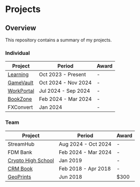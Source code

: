 # Projects

## Overview
This repository contains a summary of my projects.

### Individual
| Project                                             | Period               | Award |
|-----------------------------------------------------|----------------------|-------|
| [Learning](https://github.com/shumarb/learning)     | Oct 2023 - Present   | -     |
| [GameVault](https://github.com/shumarb/gamevault)   | Oct 2024 - Nov 2024  | -     |
| [WorkPortal](https://github.com/shumarb/workportal) | Jul 2024 - Sep 2024  | -     |
| [BookZone](https://github.com/shumarb/bookzone)     | Feb 2024 - Mar 2024  | -     |
| FXConvert                                           | Jan 2024             | -     |

### Team
| Project                                                             | Period              | Award |
|---------------------------------------------------------------------|---------------------|-------|
| StreamHub                                                           | Aug 2024 - Oct 2024 | -     |
| FDM Bank                                                            | Feb 2024 - Mar 2024 | -     |
| [Crypto High School](https://github.com/shumarb/crypto-high-school) | Jan 2019		          | -     |
| [CRM Book](https://github.com/shumarb/cs2103)                       | Feb 2018 - Apr 2018 | -     |
| [GeoPrints](https://github.com/2018-MTC-dynamicoders/geoprints)     | Jun 2018 		         | $300  |
